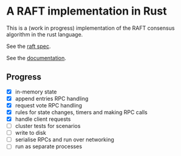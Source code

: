 # A RAFT implementation in Rust

This is a (work in progress) implementation of the RAFT consensus algorithm in the rust language.

See the [raft spec](https://raft.github.io/raft.pdf).

See the [documentation](https://platy.github.io/raft/api/raft/).

## Progress

- [x] in-memory state
- [x] append entries RPC handling
- [x] request vote RPC handling
- [x] rules for state changes, timers and making RPC calls
- [x] handle client requests
- [ ] cluster tests for scenarios
- [ ] write to disk
- [ ] serialise RPCs and run over networking
- [ ] run as separate processes
